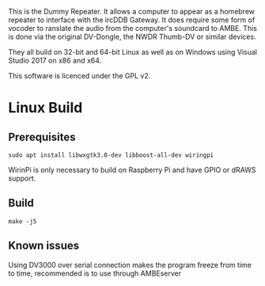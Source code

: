 This is the Dummy Repeater. It allows a computer to appear as a homebrew repeater to interface with the ircDDB Gateway. It does require some form of vocoder to ranslate the audio from the computer's soundcard to AMBE. This is done via the original DV-Dongle, the NWDR Thumb-DV or similar devices.

They all build on 32-bit and 64-bit Linux as well as on Windows using Visual Studio 2017 on x86 and x64.

This software is licenced under the GPL v2.

# Linux Build
## Prerequisites

`sudo apt install libwxgtk3.0-dev libboost-all-dev wiringpi`

WirinPi is only necessary to build on Raspberry Pi and have GPIO or dRAWS support.
 
## Build
`make -j5`

## Known issues
Using DV3000 over serial connection makes the program freeze from time to time, recommended is to use through AMBEserver

